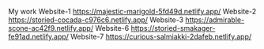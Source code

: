 My work
Website-1 https://majestic-marigold-5fd49d.netlify.app/
Website-2 https://storied-cocada-c976c6.netlify.app/
Website-3 https://admirable-scone-ac42f9.netlify.app/
Website-6 https://storied-smakager-fe91ad.netlify.app/
Website-7 https://curious-salmiakki-2dafeb.netlify.app/
